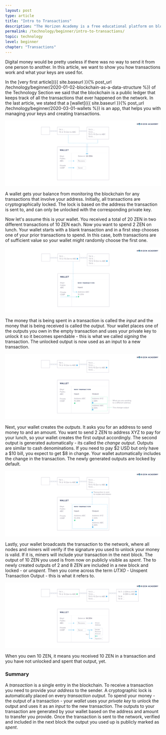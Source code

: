 ```yaml
---
layout: post
type: article
title: "Intro to Transactions"
description: "The Horizen Academy is a free educational platform on blockchain technology, cryptocurrency, and privacy. In this article, we explain how cryptocurrency transactions work at a beginner level."
permalink: /technology/beginner/intro-to-transactions/
topic: technology
level: beginner
chapter: "Transactions"
---
```


Digital money would be pretty useless if there was no way to send it from one person to another. In this article, we want to show you how transactions work and what your keys are used for.

In the [very first article]({{ site.baseurl }}{% post_url /technology/beginner/2020-01-02-blockchain-as-a-data-structure %}) of the Technology Section we said that the blockchain is a public ledger that keeps track of all the transactions that ever happened on the network. In the last article, we stated that a [wallet]({{ site.baseurl }}{% post_url /technology/beginner/2020-03-01-wallets %}) is an app, that helps you with managing your keys and creating transactions.

![Balance](/assets/post_files/technology/beginner/intro-to-transactions-basic/T1_balance_D.jpg)

A wallet gets your balance from monitoring the blockchain for any transactions that involve your address. Initially, all transactions are cryptographically locked. The lock is based on the address the transaction is sent to, and can only be unlocked with the corresponding private key.

Now let's assume this is your wallet. You received a total of 20 ZEN in two different transactions of 10 ZEN each. Now you want to spend 2 ZEN on lunch. Your wallet starts with a blank transaction and in a first step chooses one of your prior transactions to spend. In this case, both transactions are of sufficient value so your wallet might randomly choose the first one.

![Balance](/assets/post_files/technology/beginner/intro-to-transactions-basic/T2_input_D.jpg)

The money that is being spent in a transaction is called the *input* and the money that is being received is called the *output*.
Your wallet places one of the outputs you own in the empty transaction and uses your private key to unlock it so it becomes spendable - this is what we called *signing* the transaction. The unlocked output is now used as an input to a new transaction.

![Balance](/assets/post_files/technology/beginner/intro-to-transactions-basic/T3_outputs_D.jpg)

Next, your wallet creates the *outputs*. It asks you for an address to send money to and an amount. You want to send 2 ZEN to address XYZ to pay for your lunch, so your wallet creates the first output accordingly.
The second output is generated automatically - its called the *change output*.
Outputs are similar to cash denominations. If you need to pay $2 USD but only have a $10 bill, you expect to get $8 in change. Your wallet automatically includes the change in the transaction. The newly generated outputs are locked by default.

![Balance](/assets/post_files/technology/beginner/intro-to-transactions-basic/T4_broadcast_D.jpg)

Lastly, your wallet broadcasts the transaction to the network, where all nodes and miners will verify if the signature you used to unlock your money is valid. If it is, miners will include your transaction in the next block. The output of 10 ZEN you used is from now on publicly visible as *spent*. The to newly created outputs of 2 and 8 ZEN are included in a new block and locked - or *unspent*.
Then you come across the term *UTXO* - Unspent Transaction Output - this is what it refers to.

![Balance](/assets/post_files/technology/beginner/intro-to-transactions-basic/T5_confirmed_D.jpg)

When you own 10 ZEN, it means you received 10 ZEN in a transaction and you have not unlocked and spent that output, yet.

### Summary

A *transaction* is a single entry in the blockchain. To receive a transaction you need to provide your *address* to the sender. A cryptographic lock is automatically placed on every *transaction output*.
To spend your money - the output of a transaction - your *wallet* uses your *private key* to unlock the output and uses it as an *input* to the new transaction. The outputs to your transaction are generated by your wallet based on the address and amount to transfer you provide. Once the transaction is sent to the network, verified and included in the next block the output you used up is publicly marked as *spent*.
